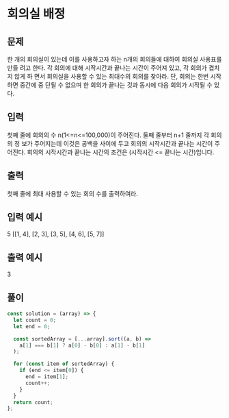 # 회의실 배정

## 문제

한 개의 회의실이 있는데 이를 사용하고자 하는 n개의 회의들에 대하여 회의실 사용표를 만들 려고 한다. 각 회의에 대해 시작시간과 끝나는 시간이 주어져 있고, 각 회의가 겹치지 않게 하 면서 회의실을 사용할 수 있는 최대수의 회의를 찾아라. 단, 회의는 한번 시작하면 중간에 중 단될 수 없으며 한 회의가 끝나는 것과 동시에 다음 회의가 시작될 수 있다.

## 입력

첫째 줄에 회의의 수 n(1<=n<=100,000)이 주어진다. 둘째 줄부터 n+1 줄까지 각 회의의 정 보가 주어지는데 이것은 공백을 사이에 두고 회의의 시작시간과 끝나는 시간이 주어진다. 회의의 시작시간과 끝나는 시간의 조건은 (시작시간 <= 끝나는 시간)입니다.

## 출력

첫째 줄에 최대 사용할 수 있는 회의 수를 출력하여라.

## 입력 예시

5
[[1, 4], [2, 3], [3, 5], [4, 6], [5, 7]]

## 출력 예시

3

## 풀이

```javascript
const solution = (array) => {
  let count = 0;
  let end = 0;

  const sortedArray = [...array].sort((a, b) =>
    a[1] === b[1] ? a[0] - b[0] : a[1] - b[1]
  );

  for (const item of sortedArray) {
    if (end <= item[0]) {
      end = item[1];
      count++;
    }
  }
  return count;
};
```
